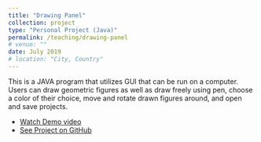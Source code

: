 ```yaml
---
title: "Drawing Panel"
collection: project
type: "Personal Project (Java)"
permalink: /teaching/drawing-panel
# venue: ""
date: July 2019
# location: "City, Country"
---
```


This is a JAVA program that utilizes GUI that can be run on a computer. Users can draw geometric figures as well as draw freely using pen, choose a color of their choice, move and rotate drawn figures around, and open and save projects. 

* [Watch Demo video](https://tinyurl.com/drawingpanel)
* [See Project on GitHub](https://github.com/irenelee5645/DrawingPanel.git)

